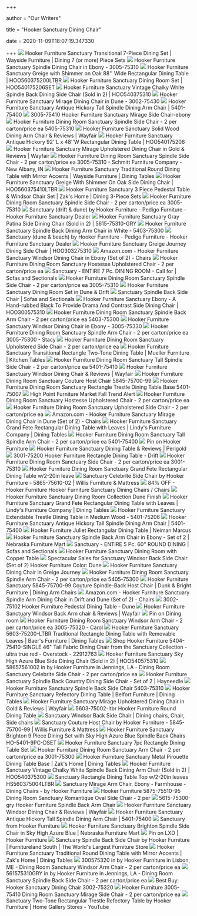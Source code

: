 +++
        
author = "Our Writers"
        
title = "Hooker Sanctuary Dining Chair"
        
date = 2020-11-09T18:07:19.347330
        
+++
[ ![](https://images.furnituredealer.net/img/products%2Fhooker_furniture%2Fcolor%2Fsanctuary_5603-75200-ltbr%2B2x75400-ltbr%2B4x7541-b1.jpg)](https://images.furnituredealer.net/img/products%2Fhooker_furniture%2Fcolor%2Fsanctuary_5603-75200-ltbr%2B2x75400-ltbr%2B4x7541-b1.jpg) Hooker Furniture Sanctuary Transitional 7-Piece Dining Set | Wayside  Furniture | Dining 7 (or more) Piece Sets
[ ![](https://media.cymaxstores.com/Images/636/440014-1-L.jpg)](https://media.cymaxstores.com/Images/636/440014-1-L.jpg) Hooker Furniture Sanctuary Spindle Dining Chair in Ebony - 3005-75310
[ ![](https://imgdataserver.com/items/hooker-sanctuary-dining-room-table-hoo560375200ltbr_wd.jpg)](https://imgdataserver.com/items/hooker-sanctuary-dining-room-table-hoo560375200ltbr_wd.jpg) Hooker Furniture Sanctuary Greige with Shimmer on Oak 88'' Wide Rectangular  Dining Table | HOO560375200LTBR
[ ![](https://imgdataserver.com/items/hooker-sanctuary-dining-room-set-hoo540175206set_zm.jpg)](https://imgdataserver.com/items/hooker-sanctuary-dining-room-set-hoo540175206set_zm.jpg) Hooker Furniture Sanctuary Dining Room Set | HOO540175206SET
[ ![](https://imgdataserver.com/items/hooker-sanctuary-dining-room-chair-hoo540375310_zm.jpg)](https://imgdataserver.com/items/hooker-sanctuary-dining-room-chair-hoo540375310_zm.jpg) Hooker Furniture Sanctuary Vintage Chalky White Spindle Back Dining Side  Chair (Sold in 2) | HOO540375310
[ ![](https://media.cymaxstores.com/Images/636/440001-2-L.jpg)](https://media.cymaxstores.com/Images/636/440001-2-L.jpg) Hooker Furniture Sanctuary Mirage Dining Chair in Dune - 3002-75430
[ ![](https://imgdataserver.com/items/hooker-sanctuary-dining-room-chair-hoo540175400_wd.jpg)](https://imgdataserver.com/items/hooker-sanctuary-dining-room-chair-hoo540175400_wd.jpg) Hooker Furniture Sanctuary Antique Hickory Tall Spindle Dining Arm Chair |  5401-75400
[ ![](https://static.homelivingfurniture.com/data/vendors/28/items/186437/big/3005-75410.jpg)](https://static.homelivingfurniture.com/data/vendors/28/items/186437/big/3005-75410.jpg) 3005-75410 Hooker Furniture Sanctuary Mirage Side Chair-ebony
[ ![](https://images2.imgix.net/p4dbimg/5/images/5405_75310silo.jpg?trim=color&trimcolor=FFFFFF&trimtol=5&fm=pjpg&auto=format)](https://images2.imgix.net/p4dbimg/5/images/5405_75310silo.jpg?trim=color&trimcolor=FFFFFF&trimtol=5&fm=pjpg&auto=format) Hooker Furniture Dining Room Sanctuary Spindle Side Chair - 2 per  carton/price ea 5405-75310
[ ![](https://secure.img1-fg.wfcdn.com/im/33971674/resize-h800-w800%5Ecompr-r85/5711/57118050/Sanctuary+Solid+Wood+Dining+Arm+Chair.jpg)](https://secure.img1-fg.wfcdn.com/im/33971674/resize-h800-w800%5Ecompr-r85/5711/57118050/Sanctuary+Solid+Wood+Dining+Arm+Chair.jpg) Hooker Furniture Sanctuary Solid Wood Dining Arm Chair & Reviews | Wayfair
[ ![](https://imgdataserver.com/items/hooker-sanctuary-dining-room-table-hoo540175206_wd.jpg)](https://imgdataserver.com/items/hooker-sanctuary-dining-room-table-hoo540175206_wd.jpg) Hooker Furniture Sanctuary Antique Hickory 92''L x 48''W Rectangular Dining  Table | HOO540175206
[ ![](https://secure.img1-fg.wfcdn.com/im/08218353/resize-h800-w800%5Ecompr-r85/5711/57118125/Sanctuary+Mirage+Upholstered+Dining+Chair+in+Gold.jpg)](https://secure.img1-fg.wfcdn.com/im/08218353/resize-h800-w800%5Ecompr-r85/5711/57118125/Sanctuary+Mirage+Upholstered+Dining+Chair+in+Gold.jpg) Hooker Furniture Sanctuary Mirage Upholstered Dining Chair in Gold &  Reviews | Wayfair
[ ![](https://images2.imgix.net/p4dbimg/5/images/5402_75200room.jpg?trim=color&trimcolor=FFFFFF&trimtol=5&w=1024&h=768&fm=pjpg&auto=format)](https://images2.imgix.net/p4dbimg/5/images/5402_75200room.jpg?trim=color&trimcolor=FFFFFF&trimtol=5&w=1024&h=768&fm=pjpg&auto=format) Hooker Furniture Dining Room Sanctuary Spindle Side Chair - 2 per  carton/price ea 3005-75310 - Schmitt Furniture Company - New Albany, IN
[ ![](https://imageresizer.furnituredealer.net/img/remote/images.furnituredealer.net/img/products%2Fhooker_furniture%2Fcolor%2Fsanctuary_5603-75203-ltbr-b9.jpg?width=1024&height=768&scale=both&trim.threshold=50&trim.percentpadding=10)](https://imageresizer.furnituredealer.net/img/remote/images.furnituredealer.net/img/products%2Fhooker_furniture%2Fcolor%2Fsanctuary_5603-75203-ltbr-b9.jpg?width=1024&height=768&scale=both&trim.threshold=50&trim.percentpadding=10) Hooker Furniture Sanctuary Traditional Round Dining Table with Mirror  Accents | Wayside Furniture | Dining Tables
[ ![](https://imgdataserver.com/items/hooker-sanctuary-dining-room-chair-hoo560375410ltbr_wd.jpg)](https://imgdataserver.com/items/hooker-sanctuary-dining-room-chair-hoo560375410ltbr_wd.jpg) Hooker Furniture Sanctuary Greige With Shimmer On Oak Side Dining Chair |  HOO560375410LTBR
[ ![](https://images.furnituredealer.net/img/products%2Fhooker_furniture%2Fcolor%2Fsanctuary_3005-75203%2B2x75320-b.jpg)](https://images.furnituredealer.net/img/products%2Fhooker_furniture%2Fcolor%2Fsanctuary_3005-75203%2B2x75320-b.jpg) Hooker Furniture Sanctuary 3 Piece Pedestal Table & Windsor Chair Set |  Zak's Home | Dining 3-Piece Sets
[ ![](https://images2.imgix.net/p4dbimg/5/images/3005_75303_300_310room.jpg?trim=color&trimcolor=FFFFFF&trimtol=5&fm=pjpg&auto=format)](https://images2.imgix.net/p4dbimg/5/images/3005_75303_300_310room.jpg?trim=color&trimcolor=FFFFFF&trimtol=5&fm=pjpg&auto=format) Hooker Furniture Dining Room Sanctuary Spindle Side Chair - 2 per  carton/price ea 3005-75310
[ ![](https://images.furnituredealer.net/img/collections%2Fhooker_furniture%2Fsanctuary_drift%20%20dune-drp-b2.jpg)](https://images.furnituredealer.net/img/collections%2Fhooker_furniture%2Fsanctuary_drift%20%20dune-drp-b2.jpg) Sanctuary (drift & dune) by Hooker Furniture - Pedigo Furniture - Hooker  Furniture Sanctuary Dealer
[ ![](https://imgdataserver.com/items/hooker-sanctuary-dining-room-chair-hoo561575310gry_wd.jpg)](https://imgdataserver.com/items/hooker-sanctuary-dining-room-chair-hoo561575310gry_wd.jpg) Hooker Furniture Sanctuary Gray Patina Side Dining Chair (Sold in 2) |  5615-75310-GRY
[ ![](https://media.cymaxstores.com/Images/636/1539889-L.jpg)](https://media.cymaxstores.com/Images/636/1539889-L.jpg) Hooker Furniture Sanctuary Spindle Back Dining Arm Chair in White -  5403-75300
[ ![](https://images.furnituredealer.net/img/collections%2Fhooker_furniture%2Fsanctuary_dune%20%20beach-dcp-b2.jpg)](https://images.furnituredealer.net/img/collections%2Fhooker_furniture%2Fsanctuary_dune%20%20beach-dcp-b2.jpg) Sanctuary (dune & beach) by Hooker Furniture - Pedigo Furniture - Hooker  Furniture Sanctuary Dealer
[ ![](https://imgdataserver.com/items/hooker-sanctuary-dining-room-chair-hoo303275310_zm.jpg)](https://imgdataserver.com/items/hooker-sanctuary-dining-room-chair-hoo303275310_zm.jpg) Hooker Furniture Sanctuary Greige Journey Dining Side Chair | HOO303275310
[ ![](https://images-na.ssl-images-amazon.com/images/I/71FtdNsSB%2BL._AC_SX466_.jpg)](https://images-na.ssl-images-amazon.com/images/I/71FtdNsSB%2BL._AC_SX466_.jpg) Amazon.com - Hooker Furniture Sanctuary Windsor Dining Chair in Ebony (Set  of 2) - Chairs
[ ![](https://images2.imgix.net/p4dbimg/5/images/5865-75415-80-silo.jpg?trim=color&trimcolor=FFFFFF&trimtol=5&fm=pjpg&auto=format)](https://images2.imgix.net/p4dbimg/5/images/5865-75415-80-silo.jpg?trim=color&trimcolor=FFFFFF&trimtol=5&fm=pjpg&auto=format) Hooker Furniture Dining Room Sanctuary Hostesse Upholstered Chair - 2 per  carton/price ea
[ ![](https://cdn.sofasandsectionals.com/images/photos/71288.original.jpg?1535989268)](https://cdn.sofasandsectionals.com/images/photos/71288.original.jpg?1535989268) Sanctuary - ENTIRE 7 Pc. DINING ROOM - Call for | Sofas and Sectionals
[ ![](https://images2.imgix.net/p4dbimg/5/images/3005-75310.jpg?fit=fill&trim=color&trimcolor=FFFFFF&trimtol=5&bg=FFFFFF&w=768&h=576&fm=pjpg&auto=format)](https://images2.imgix.net/p4dbimg/5/images/3005-75310.jpg?fit=fill&trim=color&trimcolor=FFFFFF&trimtol=5&bg=FFFFFF&w=768&h=576&fm=pjpg&auto=format) Hooker Furniture Dining Room Sanctuary Spindle Side Chair - 2 per  carton/price ea 3005-75310
[ ![](https://images2.imgix.net/p4dbimg/p20156/images/12%20sanctuary%20dune%20(and)%20drift.jpg?trim=color&trimcolor=FFFFFF&trimtol=5&w=1024&h=768&fm=pjpg&auto=format)](https://images2.imgix.net/p4dbimg/p20156/images/12%20sanctuary%20dune%20(and)%20drift.jpg?trim=color&trimcolor=FFFFFF&trimtol=5&w=1024&h=768&fm=pjpg&auto=format) Hooker Furniture Sanctuary Dining Room Set in Dune & Drift
[ ![](https://cdn.sofasandsectionals.com/images/photos/66029.original.jpg?1531065943)](https://cdn.sofasandsectionals.com/images/photos/66029.original.jpg?1531065943) Sanctuary Spindle Back Side Chair | Sofas and Sectionals
[ ![](https://imgdataserver.com/items/hooker-sanctuary-dining-room-chair-hoo300575310_zm.jpg)](https://imgdataserver.com/items/hooker-sanctuary-dining-room-chair-hoo300575310_zm.jpg) Hooker Furniture Sanctuary Ebony - A Hand-rubbed Black To Provide Drama And  Contrast Side Dining Chair | HOO300575310
[ ![](https://images2.imgix.net/p4dbimg/5/images/5403_75300silo.jpg?trim=color&trimcolor=FFFFFF&trimtol=5&fm=pjpg&auto=format)](https://images2.imgix.net/p4dbimg/5/images/5403_75300silo.jpg?trim=color&trimcolor=FFFFFF&trimtol=5&fm=pjpg&auto=format) Hooker Furniture Dining Room Sanctuary Spindle Back Arm Chair - 2 per  carton/price ea 5403-75300
[ ![](https://media.cymaxstores.com/Images/636/440016-L.jpg)](https://media.cymaxstores.com/Images/636/440016-L.jpg) Hooker Furniture Sanctuary Windsor Dining Chair in Ebony - 3005-75330
[ ![](https://images2.imgix.net/p4dbimg/5/images/3005-75300.jpg?fit=fill&trim=color&trimcolor=FFFFFF&trimtol=5&bg=FFFFFF&w=768&h=576&fm=pjpg&auto=format)](https://images2.imgix.net/p4dbimg/5/images/3005-75300.jpg?fit=fill&trim=color&trimcolor=FFFFFF&trimtol=5&bg=FFFFFF&w=768&h=576&fm=pjpg&auto=format) Hooker Furniture Dining Room Sanctuary Spindle Arm Chair - 2 per  carton/price ea 3005-75300 - Stacy
[ ![](https://images2.imgix.net/p4dbimg/5/images/5603-75410-ltbr-front-silo.jpg?trim=color&trimcolor=FFFFFF&trimtol=5&fm=pjpg&auto=format)](https://images2.imgix.net/p4dbimg/5/images/5603-75410-ltbr-front-silo.jpg?trim=color&trimcolor=FFFFFF&trimtol=5&fm=pjpg&auto=format) Hooker Furniture Dining Room Sanctuary Upholstered Side Chair - 2 per  carton/price ea
[ ![](https://imageresizer.furnituredealer.net/img/remote/images.furnituredealer.net/img/products%2Fhooker_furniture%2Fcolor%2Fsanctuary_3002-75206-b1.jpg?width=878&height=600&scale=both&trim.threshold=80)](https://imageresizer.furnituredealer.net/img/remote/images.furnituredealer.net/img/products%2Fhooker_furniture%2Fcolor%2Fsanctuary_3002-75206-b1.jpg?width=878&height=600&scale=both&trim.threshold=80) Hooker Furniture Sanctuary Transitional Rectangle Two-Tone Dining Table |  Mueller Furniture | Kitchen Tables
[ ![](https://images2.imgix.net/p4dbimg/5/images/5401_75410silo.jpg?fit=fill&trim=color&trimcolor=FFFFFF&trimtol=5&bg=FFFFFF&w=768&h=576&fm=pjpg&auto=format)](https://images2.imgix.net/p4dbimg/5/images/5401_75410silo.jpg?fit=fill&trim=color&trimcolor=FFFFFF&trimtol=5&bg=FFFFFF&w=768&h=576&fm=pjpg&auto=format) Hooker Furniture Dining Room Sanctuary Tall Spindle Side Chair - 2 per  carton/price ea 5401-75410
[ ![](https://secure.img1-fg.wfcdn.com/im/83018171/compr-r85/9176/91760686/sanctuary-windsor-dining-chair.jpg)](https://secure.img1-fg.wfcdn.com/im/83018171/compr-r85/9176/91760686/sanctuary-windsor-dining-chair.jpg) Hooker Furniture Sanctuary Windsor Dining Chair & Reviews | Wayfair
[ ![](https://images2.imgix.net/p4dbimg/5/images/5845-75700-99-silo.jpg?trim=color&trimcolor=FFFFFF&trimtol=5&fm=pjpg&auto=format)](https://images2.imgix.net/p4dbimg/5/images/5845-75700-99-silo.jpg?trim=color&trimcolor=FFFFFF&trimtol=5&fm=pjpg&auto=format) Hooker Furniture Dining Room Sanctuary Couture Host Chair 5845-75700-99
[ ![](https://images2.imgix.net/p4dbimg/5/images/5401-75007.jpg?trim=color&trimcolor=FFFFFF&trimtol=5&fm=pjpg&auto=format)](https://images2.imgix.net/p4dbimg/5/images/5401-75007.jpg?trim=color&trimcolor=FFFFFF&trimtol=5&fm=pjpg&auto=format) Hooker Furniture Dining Room Sanctuary Rectangle Trestle Dining Table Base  5401-75007
[ ![](http://blog.hookerfurniture.com/wp-content/uploads/sites/32/2014/11/MarketSanctuary-1024x681.jpg)](http://blog.hookerfurniture.com/wp-content/uploads/sites/32/2014/11/MarketSanctuary-1024x681.jpg) High Point Furniture Market Fall Trend Alert
[ ![](https://images2.imgix.net/p4dbimg/5/images/5865-75206-415-80-610-903-02-room.jpg?trim=color&trimcolor=FFFFFF&trimtol=5&fm=pjpg&auto=format)](https://images2.imgix.net/p4dbimg/5/images/5865-75206-415-80-610-903-02-room.jpg?trim=color&trimcolor=FFFFFF&trimtol=5&fm=pjpg&auto=format) Hooker Furniture Dining Room Sanctuary Hostesse Upholstered Chair - 2 per  carton/price ea
[ ![](https://images2.imgix.net/p4dbimg/5/images/5603-75410-ltbr-silo-back.jpg?trim=color&trimcolor=FFFFFF&trimtol=5&fm=pjpg&auto=format)](https://images2.imgix.net/p4dbimg/5/images/5603-75410-ltbr-silo-back.jpg?trim=color&trimcolor=FFFFFF&trimtol=5&fm=pjpg&auto=format) Hooker Furniture Dining Room Sanctuary Upholstered Side Chair - 2 per  carton/price ea
[ ![](https://images-na.ssl-images-amazon.com/images/I/711vUbXQVwL._AC_SL1500_.jpg)](https://images-na.ssl-images-amazon.com/images/I/711vUbXQVwL._AC_SL1500_.jpg) Amazon.com - Hooker Furniture Sanctuary Mirage Dining Chair in Dune (Set of  2) - Chairs
[ ![](https://imageresizer.furnituredealer.net/img/remote/images.furnituredealer.net/img/products%2Fhooker_furniture%2Fcolor%2Fsanctuary%205865--506075203_5865-75206-80-b5.jpg?width=878&height=600&scale=both&trim.threshold=80)](https://imageresizer.furnituredealer.net/img/remote/images.furnituredealer.net/img/products%2Fhooker_furniture%2Fcolor%2Fsanctuary%205865--506075203_5865-75206-80-b5.jpg?width=878&height=600&scale=both&trim.threshold=80) Hooker Furniture Sanctuary Grand Fete Rectangular Dining Table with Leaves  | Lindy's Furniture Company | Dining Tables
[ ![](https://images2.imgix.net/p4dbimg/5/images/5401_75400silo.jpg?trim=color&trimcolor=FFFFFF&trimtol=5&w=1024&h=768&fm=pjpg&auto=format)](https://images2.imgix.net/p4dbimg/5/images/5401_75400silo.jpg?trim=color&trimcolor=FFFFFF&trimtol=5&w=1024&h=768&fm=pjpg&auto=format) Hooker Furniture Dining Room Sanctuary Tall Spindle Arm Chair - 2 per  carton/price ea 5401-75400
[ ![](https://i.pinimg.com/originals/83/4c/fa/834cfa6f5495360d80c77eb81e984365.jpg)](https://i.pinimg.com/originals/83/4c/fa/834cfa6f5495360d80c77eb81e984365.jpg) Pin on Hooker Furniture
[ ![](https://secure.img1-ag.wfcdn.com/im/70174292/resize-h800-w800%5Ecompr-r85/2119/21198114/Sanctuary+Dining+Table.jpg)](https://secure.img1-ag.wfcdn.com/im/70174292/resize-h800-w800%5Ecompr-r85/2119/21198114/Sanctuary+Dining+Table.jpg) Hooker Furniture Sanctuary Dining Table & Reviews | Perigold
[ ![](https://static.homelivingfurniture.com/data/vendors/28/items/186359/big/3001-75200.a.jpg)](https://static.homelivingfurniture.com/data/vendors/28/items/186359/big/3001-75200.a.jpg) 3001-75200 Hooker Furniture Rectangle Dining Table - Drift
[ ![](https://images2.imgix.net/p4dbimg/5/images/3001_75310.jpg?trim=color&trimcolor=FFFFFF&trimtol=5&fm=pjpg&auto=format)](https://images2.imgix.net/p4dbimg/5/images/3001_75310.jpg?trim=color&trimcolor=FFFFFF&trimtol=5&fm=pjpg&auto=format) Hooker Furniture Dining Room Sanctuary Side Chair - 2 per carton/price ea  3001-75310
[ ![](https://images2.imgix.net/p4dbimg/5/images/5865-75206-80-silo.jpg?trim=color&trimcolor=FFFFFF&trimtol=5&fm=pjpg)](https://images2.imgix.net/p4dbimg/5/images/5865-75206-80-silo.jpg?trim=color&trimcolor=FFFFFF&trimtol=5&fm=pjpg) Hooker Furniture Dining Room Sanctuary Grand Fete Rectangular Dining Table  w/2-20in leave
[ ![](https://cdn.knorrweb.com/hooker/p1uuhmofk0zsgqyhlafv.jpg)](https://cdn.knorrweb.com/hooker/p1uuhmofk0zsgqyhlafv.jpg) Sanctuary Celebrite Side Chair by Hooker Furniture - 5865-75610-02 | Willis  Furniture & Mattress
[ ![](https://images.kaiyo.com/98449/hooker-furniture/chairs/dining-chairs/hooker-furniture-sanctuary-dining-chairs.jpeg)](https://images.kaiyo.com/98449/hooker-furniture/chairs/dining-chairs/hooker-furniture-sanctuary-dining-chairs.jpeg) 84% OFF - Hooker Furniture Hooker Furniture Sanctuary Dining Chairs / Chairs
[ ![](https://www.seigermansfurniture.com/wp-content/uploads/2016/03/hooker_furniture_sanctuary_dining_room_collection_dune_finish-scaled.jpg)](https://www.seigermansfurniture.com/wp-content/uploads/2016/03/hooker_furniture_sanctuary_dining_room_collection_dune_finish-scaled.jpg) Hooker Furniture Sanctuary Dining Room Collection Dune Finish
[ ![](https://imageresizer.furnituredealer.net/img/remote/images.furnituredealer.net/img/products%2Fhooker_furniture%2Fcolor%2Fsanctuary%205865--506075203_5865-75206-80-b8.jpg?width=878&height=600&scale=both&trim.threshold=80)](https://imageresizer.furnituredealer.net/img/remote/images.furnituredealer.net/img/products%2Fhooker_furniture%2Fcolor%2Fsanctuary%205865--506075203_5865-75206-80-b8.jpg?width=878&height=600&scale=both&trim.threshold=80) Hooker Furniture Sanctuary Grand Fete Rectangular Dining Table with Leaves  | Lindy's Furniture Company | Dining Tables
[ ![](https://media.cymaxstores.com/Images/636/1539874-L.jpg)](https://media.cymaxstores.com/Images/636/1539874-L.jpg) Hooker Furniture Sanctuary Extendable Trestle Dining Table in Medium Wood -  5401-75206
[ ![](https://imgdataserver.com/items/hooker-sanctuary-dining-room-table-hoo300575207.jpg)](https://imgdataserver.com/items/hooker-sanctuary-dining-room-table-hoo300575207.jpg) Hooker Furniture Sanctuary Antique Hickory Tall Spindle Dining Arm Chair |  5401-75400
[ ![](https://images.neimanmarcus.com/ca/5/product_assets/H/9/Q/Y/A/NMH9QYA_mz.jpg)](https://images.neimanmarcus.com/ca/5/product_assets/H/9/Q/Y/A/NMH9QYA_mz.jpg) Hooker Furniture Juliet Rectangular Dining Table | Neiman Marcus
[ ![](https://www.nfm.com/productimages/35995547/1/L)](https://www.nfm.com/productimages/35995547/1/L) Hooker Furniture Sanctuary Spindle Back Arm Chair in Ebony - Set of 2 |  Nebraska Furniture Mart
[ ![](https://cdn.sofasandsectionals.com/images/photos/71281.original.jpg?1535986633)](https://cdn.sofasandsectionals.com/images/photos/71281.original.jpg?1535986633) Sanctuary - ENTIRE 5 Pc. 60" ROUND DINING | Sofas and Sectionals
[ ![](https://www.seigermansfurniture.com/wp-content/uploads/2016/03/hooker_furniture_sanctuary_dining_room_collection_with_copper_table_1-scaled.jpg)](https://www.seigermansfurniture.com/wp-content/uploads/2016/03/hooker_furniture_sanctuary_dining_room_collection_with_copper_table_1-scaled.jpg) Hooker Furniture Sanctuary Dining Room with Copper Table
[ ![](https://images.prod.meredith.com/product/3b1a4af91e19e33bb9906ac05550a74a/1567181142071/l/sanctuary-spindle-back-dining-chair-hooker-furniture-finish-dune)](https://images.prod.meredith.com/product/3b1a4af91e19e33bb9906ac05550a74a/1567181142071/l/sanctuary-spindle-back-dining-chair-hooker-furniture-finish-dune) Spectacular Sales for Sanctuary Windsor Back Side Chair (Set of 2) Hooker  Furniture Color: Dune
[ ![](https://c.shld.net/rpx/i/s/pi/mp/5107/prod_13533988408?src=https%3A%2F%2Fmedia.cymaxstores.com%2FImages%2F636%2F509788-L.jpg&d=00a2923934866c33b1ea35345a4a2dad27cbaad2&hei=333&wid=333&op_sharpen=1)](https://c.shld.net/rpx/i/s/pi/mp/5107/prod_13533988408?src=https%3A%2F%2Fmedia.cymaxstores.com%2FImages%2F636%2F509788-L.jpg&d=00a2923934866c33b1ea35345a4a2dad27cbaad2&hei=333&wid=333&op_sharpen=1) Hooker Furniture Sanctuary Dining Chair in Greige Journey
[ ![](https://images2.imgix.net/p4dbimg/5/images/5405_75300silo.jpg?trim=color&trimcolor=FFFFFF&trimtol=5&fm=pjpg&auto=format)](https://images2.imgix.net/p4dbimg/5/images/5405_75300silo.jpg?trim=color&trimcolor=FFFFFF&trimtol=5&fm=pjpg&auto=format) Hooker Furniture Dining Room Sanctuary Spindle Arm Chair - 2 per  carton/price ea 5405-75300
[ ![](https://imageresizer.furnituredealer.net/img/remote/images.furnituredealer.net/img/products%2Fhooker_furniture%2Fcolor%2Fsanctuary%205845--506075203_5845-75700-99-b5.jpg?width=878&height=600&scale=both&trim.threshold=80)](https://imageresizer.furnituredealer.net/img/remote/images.furnituredealer.net/img/products%2Fhooker_furniture%2Fcolor%2Fsanctuary%205845--506075203_5845-75700-99-b5.jpg?width=878&height=600&scale=both&trim.threshold=80) Hooker Furniture Sanctuary 5845-75700-99 Couture Spindle-Back Host Chair |  Dunk & Bright Furniture | Dining Arm Chairs
[ ![](https://m.media-amazon.com/images/I/71U6Htjx1iL._AC_UL400_.jpg)](https://m.media-amazon.com/images/I/71U6Htjx1iL._AC_UL400_.jpg) Amazon.com - Hooker Furniture Sanctuary Spindle Arm Dining Chair in Drift  and Dune (Set of 2) - Chairs
[ ![](https://static.homelivingfurniture.com/data/vendors/28/items/204118/big/3002-75102.a.jpg)](https://static.homelivingfurniture.com/data/vendors/28/items/204118/big/3002-75102.a.jpg) 3002-75102 Hooker Furniture Pedestal Dining Table - Dune
[ ![](https://secure.img1-fg.wfcdn.com/im/17754358/resize-h1067-w800%5Ecompr-r85/1545/15450930/STL_Traditional+Dining+Room+Design_15450930.jpg)](https://secure.img1-fg.wfcdn.com/im/17754358/resize-h1067-w800%5Ecompr-r85/1545/15450930/STL_Traditional+Dining+Room+Design_15450930.jpg) Hooker Furniture Sanctuary Windsor Back Arm chair & Reviews | Wayfair
[ ![](https://i.pinimg.com/originals/b8/2c/df/b82cdf18b2d2125e9e43aecf4f89f2e5.jpg)](https://i.pinimg.com/originals/b8/2c/df/b82cdf18b2d2125e9e43aecf4f89f2e5.jpg) Pin on Dining room
[ ![](https://images2.imgix.net/p4dbimg/5/images/3005-75320.jpg?trim=color&trimcolor=FFFFFF&trimtol=5&w=1024&h=768&fm=pjpg&auto=format)](https://images2.imgix.net/p4dbimg/5/images/3005-75320.jpg?trim=color&trimcolor=FFFFFF&trimtol=5&w=1024&h=768&fm=pjpg&auto=format) Hooker Furniture Dining Room Sanctuary Windsor Arm Chair - 2 per  carton/price ea 3005-75320 - Carol
[ ![](https://imageresizer.furnituredealer.net/img/remote/images.furnituredealer.net/img/products%2Fhooker_furniture%2Fcolor%2Fsanctuary_5603-75200-ltbr-b5.jpg?width=878&height=600&scale=both&trim.threshold=80)](https://imageresizer.furnituredealer.net/img/remote/images.furnituredealer.net/img/products%2Fhooker_furniture%2Fcolor%2Fsanctuary_5603-75200-ltbr-b5.jpg?width=878&height=600&scale=both&trim.threshold=80) Hooker Furniture Sanctuary 5603-75200-LTBR Traditional Rectangle Dining  Table with Removable Leaves | Baer's Furniture | Dining Tables
[ ![](https://ak1.ostkcdn.com/images/products/is/images/direct/3eba26a5cd85193a03d1364b13e95212459dfc9a/Hooker-Furniture-5404-75410-SINGLE-46-Inch-Tall-Fabric-Dining-Chair-from-the-San.jpg)](https://ak1.ostkcdn.com/images/products/is/images/direct/3eba26a5cd85193a03d1364b13e95212459dfc9a/Hooker-Furniture-5404-75410-SINGLE-46-Inch-Tall-Fabric-Dining-Chair-from-the-San.jpg) Shop Hooker Furniture 5404-75410-SINGLE 46" Tall Fabric Dining Chair from  the Sanctuary Collection - ultra true red - Overstock - 22912763
[ ![](https://imgdataserver.com/items/hooker-sanctuary-dining-room-chair-hoo540575310_zm.jpg)](https://imgdataserver.com/items/hooker-sanctuary-dining-room-chair-hoo540575310_zm.jpg) Hooker Furniture Sanctuary Sky High Azure Blue Side Dining Chair (Sold in  2) | HOO540575310
[ ![](https://images.webfronts.com/cache/memnulqojdax.jpg?imgeng=/w_500/h_500/m_letterbox_ffffff_100)](https://images.webfronts.com/cache/memnulqojdax.jpg?imgeng=/w_500/h_500/m_letterbox_ffffff_100) 58657561002 in by Hooker Furniture in Jennings, LA - Dining Room Sanctuary  Celebrite Side Chair - 2 per carton/price ea
[ ![](https://res.cloudinary.com/powerreviews/image/upload/f_auto,q_auto,h_768,w_auto,c_thumb,h_400/d_portal-no-product-image_ttlfpi.svg/prod/olegpu0sgmaor1kks5ec.jpg)](https://res.cloudinary.com/powerreviews/image/upload/f_auto,q_auto,h_768,w_auto,c_thumb,h_400/d_portal-no-product-image_ttlfpi.svg/prod/olegpu0sgmaor1kks5ec.jpg) Hooker Furniture Sanctuary Spindle Back Country Dining Side Chair - Set of  2 | Hayneedle
[ ![](https://images2.imgix.net/p4dbimg/5/images/5403_75310silo.jpg?fit=fill&trim=color&trimcolor=FFFFFF&trimtol=5&bg=FFFFFF&w=768&h=576&fm=pjpg&auto=format)](https://images2.imgix.net/p4dbimg/5/images/5403_75310silo.jpg?fit=fill&trim=color&trimcolor=FFFFFF&trimtol=5&bg=FFFFFF&w=768&h=576&fm=pjpg&auto=format) Hooker Furniture Sanctuary Spindle Back Side Chair 5403-75310
[ ![](https://imageresizer.furnituredealer.net/img/remote/images.furnituredealer.net/img/products%2Fhooker_furniture%2Fcolor%2Fsanctuary_3005-75207-b3.jpg?width=878&height=600&scale=both&trim.threshold=80)](https://imageresizer.furnituredealer.net/img/remote/images.furnituredealer.net/img/products%2Fhooker_furniture%2Fcolor%2Fsanctuary_3005-75207-b3.jpg?width=878&height=600&scale=both&trim.threshold=80) Hooker Furniture Sanctuary Refectory Dining Table | Belfort Furniture |  Dining Tables
[ ![](https://secure.img1-fg.wfcdn.com/im/65278469/resize-h800-w800%5Ecompr-r85/9290/92904064/Sanctuary+Mirage+Upholstered+Dining+Chair+in+Gold.jpg)](https://secure.img1-fg.wfcdn.com/im/65278469/resize-h800-w800%5Ecompr-r85/9290/92904064/Sanctuary+Mirage+Upholstered+Dining+Chair+in+Gold.jpg) Hooker Furniture Sanctuary Mirage Upholstered Dining Chair in Gold &  Reviews | Wayfair
[ ![](https://static.homelivingfurniture.com/data/vendors/28/items/246745/big/5603-75002-ltbr.a.jpg)](https://static.homelivingfurniture.com/data/vendors/28/items/246745/big/5603-75002-ltbr.a.jpg) 5603-75002-ltbr Hooker Furniture Round Dining Table
[ ![](https://i.pinimg.com/736x/f7/9b/cd/f79bcd58ad1d4374edeea3197049ce55.jpg)](https://i.pinimg.com/736x/f7/9b/cd/f79bcd58ad1d4374edeea3197049ce55.jpg) Sanctuary Windsor Back Side Chair | Dining chairs, Chair, Side chairs
[ ![](https://cdn.knorrweb.com/hooker/bj21kqaronarbjiea3nk.jpg)](https://cdn.knorrweb.com/hooker/bj21kqaronarbjiea3nk.jpg) Sanctuary Couture Host Chair by Hooker Furniture - 5845-75700-99 | Willis  Furniture & Mattress
[ ![](https://www.carolinarustica.com/media/catalog/product/cache/9009a916bd16fbba9eadeefbaa73d573/h/o/hookerfurnituresanctuarybrtn7pcsetbluechr1.jpg)](https://www.carolinarustica.com/media/catalog/product/cache/9009a916bd16fbba9eadeefbaa73d573/h/o/hookerfurnituresanctuarybrtn7pcsetbluechr1.jpg) Hooker Furniture Sanctuary Brighton 9 Piece Dining Set with Sky High Azure  Blue Spindle Back Chairs HO-5401-9PC-DSET
[ ![](https://www.unlimitedfurnituregroup.com/media/catalog/product/cache/1/image/1200x1200/9df78eab33525d08d6e5fb8d27136e95/3/0/3002-75206_inset2_1.jpg)](https://www.unlimitedfurnituregroup.com/media/catalog/product/cache/1/image/1200x1200/9df78eab33525d08d6e5fb8d27136e95/3/0/3002-75206_inset2_1.jpg) Hooker Furniture Sanctuary 7pc Rectangle Dining Table Set
[ ![](https://images2.imgix.net/p4dbimg/5/images/3001_75300.jpg?trim=color&trimcolor=FFFFFF&trimtol=5&fm=pjpg&auto=format)](https://images2.imgix.net/p4dbimg/5/images/3001_75300.jpg?trim=color&trimcolor=FFFFFF&trimtol=5&fm=pjpg&auto=format) Hooker Furniture Dining Room Sanctuary Arm Chair - 2 per carton/price ea  3001-75300
[ ![](https://imageresizer.furnituredealer.net/img/remote/images.furnituredealer.net/img/products%2Fhooker_furniture%2Fcolor%2Fsanctuary%205845--506075203_5845-75213-95-b5.jpg?width=878&height=600&scale=both&trim.threshold=80)](https://imageresizer.furnituredealer.net/img/remote/images.furnituredealer.net/img/products%2Fhooker_furniture%2Fcolor%2Fsanctuary%205845--506075203_5845-75213-95-b5.jpg?width=878&height=600&scale=both&trim.threshold=80) Hooker Furniture Sanctuary Metal Pirouette Dining Table Base | Zak's Home |  Dining Tables
[ ![](https://imgdataserver.com/items/hooker-sanctuary-dining-room-chair-hoo540375300_zm.jpg)](https://imgdataserver.com/items/hooker-sanctuary-dining-room-chair-hoo540375300_zm.jpg) Hooker Furniture Sanctuary Vintage Chalky White Spindle Back Dining Arm  Chair (Sold in 2) | HOO540375300
[ ![](https://images2.imgix.net/p4dbimg/5/images/5603-75004-ltbr.jpg?trim=color&trimcolor=FFFFFF&trimtol=5&dl=5603-75004-LTBR.jpg&fm=jpg&auto=format)](https://images2.imgix.net/p4dbimg/5/images/5603-75004-ltbr.jpg?trim=color&trimcolor=FFFFFF&trimtol=5&dl=5603-75004-LTBR.jpg&fm=jpg&auto=format) Sanctuary Rectangle Dining Table Top w/2-20in leaves HS560375004LTBR
[ ![](https://st.hzcdn.com/simgs/8d415ac80e751bc7_4-3397/home-design.jpg)](https://st.hzcdn.com/simgs/8d415ac80e751bc7_4-3397/home-design.jpg) Sanctuary Mirage Arm Chair, Ebony - Farmhouse - Dining Chairs - by Hooker  Furniture
[ ![](https://images2.imgix.net/p4dbimg/5/images/5875-75510-95-silo.jpg?trim=color&trimcolor=FFFFFF&trimtol=5&w=1024&h=768&fm=pjpg&auto=format)](https://images2.imgix.net/p4dbimg/5/images/5875-75510-95-silo.jpg?trim=color&trimcolor=FFFFFF&trimtol=5&w=1024&h=768&fm=pjpg&auto=format) Hooker Furniture 5875-75510-95 Dining Room Sanctuary Romantique Oval Side  Chair - 2 per
[ ![](https://static.homelivingfurniture.com/data/vendors/28/items/267833/big/5615-75300-gry.a.jpg)](https://static.homelivingfurniture.com/data/vendors/28/items/267833/big/5615-75300-gry.a.jpg) 5615-75300-gry Hooker Furniture Spindle Back Arm Chair
[ ![](https://secure.img1-ag.wfcdn.com/im/33215411/resize-h800-w800%5Ecompr-r85/9960/9960064/Sanctuary+Windsor+Dining+Chair.jpg)](https://secure.img1-ag.wfcdn.com/im/33215411/resize-h800-w800%5Ecompr-r85/9960/9960064/Sanctuary+Windsor+Dining+Chair.jpg) Hooker Furniture Sanctuary Windsor Dining Chair & Reviews | Wayfair
[ ![](https://imgdataserver.com/items/hooker-sanctuary-dining-room-chair-hoo540575300.jpg)](https://imgdataserver.com/items/hooker-sanctuary-dining-room-chair-hoo540575300.jpg) Hooker Furniture Sanctuary Antique Hickory Tall Spindle Dining Arm Chair |  5401-75400
[ ![](https://d9dvmj2a7k2dc.cloudfront.net/catalog/product/cache/1/small_image/263x/9df78eab33525d08d6e5fb8d27136e95/x/u/xu6c39fl9aggq9jc4tp9_hooker20191.jpg)](https://d9dvmj2a7k2dc.cloudfront.net/catalog/product/cache/1/small_image/263x/9df78eab33525d08d6e5fb8d27136e95/x/u/xu6c39fl9aggq9jc4tp9_hooker20191.jpg) Sanctuary from Hooker Furniture
[ ![](https://www.nfm.com/productimages/44497865/3/l)](https://www.nfm.com/productimages/44497865/3/l) Hooker Furniture Sanctuary Brighton Spindle Side Chair in Sky High Azure  Blue | Nebraska Furniture Mart
[ ![](https://i.pinimg.com/originals/28/08/0c/28080c2f40637f5c8997af41865eb8be.jpg)](https://i.pinimg.com/originals/28/08/0c/28080c2f40637f5c8997af41865eb8be.jpg) Pin on LXD | Hooker Furniture
[ ![](https://mamproxy.furniturelandsouth.com/MAM/assets/1/34A44CC3C06C44E689AB49C2C56F8C42/img/CAAED074036D4F198ED90F5DBCE59A4F/540800-5403-75310_04P.JPG)](https://mamproxy.furniturelandsouth.com/MAM/assets/1/34A44CC3C06C44E689AB49C2C56F8C42/img/CAAED074036D4F198ED90F5DBCE59A4F/540800-5403-75310_04P.JPG) Sanctuary Spindle Back Side Chair by Hooker Furniture | Furnitureland South  | The World's Largest Furniture Store
[ ![](https://imageresizer.furnituredealer.net/img/remote/images.furnituredealer.net/img/products%2Fhooker_furniture%2Fcolor%2Fsanctuary_5603-75203-ltbr-b5.jpg?width=878&height=600&scale=both&trim.threshold=80)](https://imageresizer.furnituredealer.net/img/remote/images.furnituredealer.net/img/products%2Fhooker_furniture%2Fcolor%2Fsanctuary_5603-75203-ltbr-b5.jpg?width=878&height=600&scale=both&trim.threshold=80) Hooker Furniture Sanctuary Traditional Round Dining Table with Mirror  Accents | Zak's Home | Dining Tables
[ ![](https://images.webfronts.com/cache/merewnqtpbgs.jpg?imgeng=/w_500/h_500/m_letterbox_ffffff_100)](https://images.webfronts.com/cache/merewnqtpbgs.jpg?imgeng=/w_500/h_500/m_letterbox_ffffff_100) 300575320 in by Hooker Furniture in Lisbon, ME - Dining Room Sanctuary  Windsor Arm Chair - 2 per carton/price ea
[ ![](https://images.webfronts.com/cache/meqwclseywfn.jpg?imgeng=/w_500/h_500/m_letterbox_ffffff_100)](https://images.webfronts.com/cache/meqwclseywfn.jpg?imgeng=/w_500/h_500/m_letterbox_ffffff_100) 561575310GRY in by Hooker Furniture in Jennings, LA - Dining Room Sanctuary  Spindle Back Side Chair - 2 per carton/price ea
[ ![](https://pisces.bbystatic.com/image2/BestBuy_US/images/mp/products/6446/6446257_sb.jpg)](https://pisces.bbystatic.com/image2/BestBuy_US/images/mp/products/6446/6446257_sb.jpg) Best Buy: Hooker Sanctuary Dining Chair 3002-75320
[ ![](https://images2.imgix.net/p4dbimg/5/images/3005_10458_527_528room.jpg?trim=color&trimcolor=FFFFFF&trimtol=5&w=1024&h=768&fm=pjpg&auto=format)](https://images2.imgix.net/p4dbimg/5/images/3005_10458_527_528room.jpg?trim=color&trimcolor=FFFFFF&trimtol=5&w=1024&h=768&fm=pjpg&auto=format) Hooker Furniture 3005-75410 Dining Room Sanctuary Mirage Side Chair - 2 per  carton/price ea
[ ![](https://i.ytimg.com/vi/oJdW55dlgmg/maxresdefault.jpg)](https://i.ytimg.com/vi/oJdW55dlgmg/maxresdefault.jpg) Sanctuary Two-Tone Rectangular Trestle Refectory Table by Hooker Furniture  | Home Gallery Stores - YouTube
